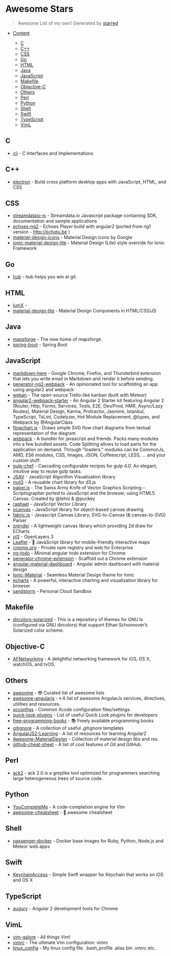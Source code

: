 # Awesome Stars

> Awesome List of my own!  Generated by [starred](https://github.com/maguowei/starred)


- [Content](#starred)


    - [C](#c)
    - [C++](#c++)
    - [CSS](#css)
    - [Go](#go)
    - [HTML](#html)
    - [Java](#java)
    - [JavaScript](#javascript)
    - [Makefile](#makefile)
    - [Objective-C](#objective-c)
    - [Others](#others)
    - [Perl](#perl)
    - [Python](#python)
    - [Shell](#shell)
    - [Swift](#swift)
    - [TypeScript](#typescript)
    - [VimL](#viml)

## C

* [cii](https://github.com/drh/cii) - C Interfaces and Implementations

## C++

* [electron](https://github.com/electron/electron) - Build cross platform desktop apps with JavaScript, HTML, and CSS

## CSS

* [streamdataio-js](https://github.com/streamdataio/streamdataio-js) - Streamdata.io Javascript package containing SDK, documentation and sample applications
* [echoes-ng2](https://github.com/orizens/echoes-ng2) - Echoes Player build with angular2 (ported from ng1 version - http://echotu.be )
* [material-design-icons](https://github.com/google/material-design-icons) - Material Design icons by Google
* [ionic-material-design-lite](https://github.com/delta98/ionic-material-design-lite) - Material Design (Lite) style override for Ionic Framework

## Go

* [hub](https://github.com/github/hub) - hub helps you win at git.

## HTML

* [lumX](https://github.com/lumapps/lumX) - 
* [material-design-lite](https://github.com/google/material-design-lite) - Material Design Components in HTML/CSS/JS

## Java

* [mapsforge](https://github.com/mapsforge/mapsforge) - The new home of mapsforge.
* [spring-boot](https://github.com/spring-projects/spring-boot) - Spring Boot

## JavaScript

* [markdown-here](https://github.com/adam-p/markdown-here) - Google Chrome, Firefox, and Thunderbird extension that lets you write email in Markdown and render it before sending.
* [generator-ng2-webpack](https://github.com/cmelion/generator-ng2-webpack) - An opinionated tool for scaffolding an app using angular2 and webpack
* [wekan](https://github.com/wekan/wekan) - The open-source Trello-like kanban (built with Meteor)
* [angular2-webpack-starter](https://github.com/AngularClass/angular2-webpack-starter) - An Angular 2 Starter kit featuring Angular 2 (Router, Http, Forms, Services, Tests, E2E, Dev/Prod, HMR, Async/Lazy Routes), Material Design, Karma, Protractor, Jasmine, Istanbul, TypeScript, TsLint, Codelyzer, Hot Module Replacement, @types, and Webpack by @AngularClass
* [flowchart.js](https://github.com/adrai/flowchart.js) - Draws simple SVG flow chart diagrams from textual representation of the diagram
* [webpack](https://github.com/webpack/webpack) - A bundler for javascript and friends. Packs many modules into a few bundled assets. Code Splitting allows to load parts for the application on demand. Through "loaders," modules can be CommonJs, AMD, ES6 modules, CSS, Images, JSON, Coffeescript, LESS, ... and your custom stuff.
* [gulp-chef](https://github.com/gulp-cookery/gulp-chef) - Cascading configurable recipes for gulp 4.0. An elegant, intuitive way to reuse gulp tasks.
* [JSAV](https://github.com/vkaravir/JSAV) - JavaScript Algorithm Visualization library
* [nvd3](https://github.com/nvd3-community/nvd3) - A reusable chart library for d3.js
* [paper.js](https://github.com/paperjs/paper.js) - The Swiss Army Knife of Vector Graphics Scripting – Scriptographer ported to JavaScript and the browser, using HTML5 Canvas. Created by @lehni & @puckey
* [raphael](https://github.com/DmitryBaranovskiy/raphael) - JavaScript Vector Library
* [ocanvas](https://github.com/koggdal/ocanvas) - JavaScript library for object-based canvas drawing.
* [fabric.js](https://github.com/kangax/fabric.js) - Javascript Canvas Library, SVG-to-Canvas (& canvas-to-SVG) Parser
* [zrender](https://github.com/ecomfe/zrender) - A lightweight canvas library which providing 2d draw for ECharts
* [ol3](https://github.com/openlayers/ol3) - OpenLayers 3
* [Leaflet](https://github.com/Leaflet/Leaflet) - :leaves: JavaScript library for mobile-friendly interactive maps
* [cnpmjs.org](https://github.com/cnpm/cnpmjs.org) - Private npm registry and web for Enterprise
* [ng-todo](https://github.com/davidtran/ng-todo) - Minimal angular todo extension for Chrome
* [generator-chrome-extension](https://github.com/yeoman/generator-chrome-extension) - Scaffold out a Chrome extension
* [angular-material-dashboard](https://github.com/flatlogic/angular-material-dashboard) - Angular admin dashboard with material design
* [Ionic-Material](https://github.com/zachfitz/Ionic-Material) - Seamless Material Design theme for Ionic
* [echarts](https://github.com/ecomfe/echarts) - A powerful, interactive charting and visualization library for browser
* [sandstorm](https://github.com/sandstorm-io/sandstorm) - Personal Cloud Sandbox

## Makefile

* [dircolors-solarized](https://github.com/seebi/dircolors-solarized) - This is a repository of themes for GNU ls (configured via GNU dircolors) that support Ethan Schoonover’s Solarized color scheme.

## Objective-C

* [AFNetworking](https://github.com/AFNetworking/AFNetworking) - A delightful networking framework for iOS, OS X, watchOS, and tvOS.

## Others

* [awesome](https://github.com/sindresorhus/awesome) - :sunglasses: Curated list of awesome lists
* [awesome-angularjs](https://github.com/gianarb/awesome-angularjs) - :cyclone: A list of awesome AngularJs services, directives, utilities and resources.
* [xcconfigs](https://github.com/jspahrsummers/xcconfigs) - Common Xcode configuration files/settings.
* [quick-look-plugins](https://github.com/sindresorhus/quick-look-plugins) - List of useful Quick Look plugins for developers
* [free-programming-books](https://github.com/vhf/free-programming-books) - :books: Freely available programming books
* [gitignore](https://github.com/github/gitignore) - A collection of useful .gitignore templates
* [AngularJS2-Learning](https://github.com/jmcunningham/AngularJS2-Learning) - A list of resources for learning Angular2
* [Awesome-MaterialDesign](https://github.com/lightSky/Awesome-MaterialDesign) - Collection of material design libs and res.
* [github-cheat-sheet](https://github.com/tiimgreen/github-cheat-sheet) - A list of cool features of Git and GitHub.

## Perl

* [ack2](https://github.com/petdance/ack2) - ack 2.0 is a greplike tool optimized for programmers searching large heterogeneous trees of source code.

## Python

* [YouCompleteMe](https://github.com/Valloric/YouCompleteMe) - A code-completion engine for Vim
* [awesome-cheatsheet](https://github.com/detailyang/awesome-cheatsheet) - :beers: awesome cheatsheet

## Shell

* [passenger-docker](https://github.com/phusion/passenger-docker) - Docker base images for Ruby, Python, Node.js and Meteor web apps

## Swift

* [KeychainAccess](https://github.com/kishikawakatsumi/KeychainAccess) - Simple Swift wrapper for Keychain that works on iOS and OS X

## TypeScript

* [augury](https://github.com/rangle/augury) - Angular 2 development tools for Chrome

## VimL

* [vim-galore](https://github.com/mhinz/vim-galore) - All things Vim!
* [vimrc](https://github.com/amix/vimrc) - The ultimate Vim configuration: vimrc
* [linux_config](https://github.com/wklken/linux_config) - My linux config file. .bash_profile .alias bin .vimrc etc.


